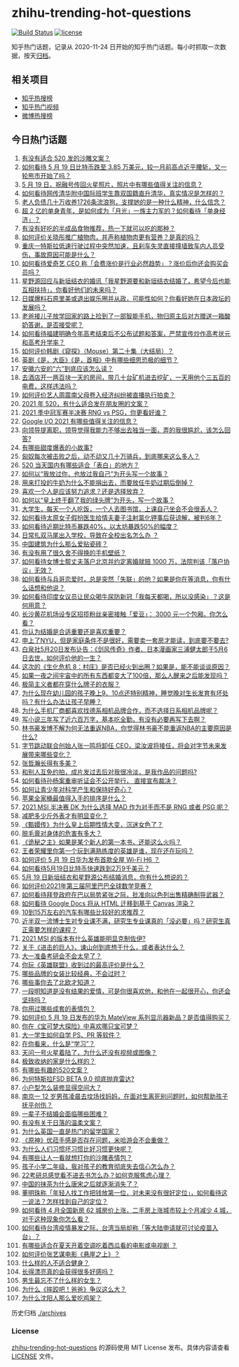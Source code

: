 # zhihu-trending-hot-questions

[![Build Status](https://github.com/justjavac/zhihu-trending-hot-questions/workflows/ci/badge.svg?branch=master)](https://github.com/justjavac/zhihu-trending-hot-questions/actions)
[![license](https://img.shields.io/github/license/justjavac/zhihu-trending-hot-questions)](https://github.com/justjavac/zhihu-trending-hot-questions/blob/master/LICENSE)

知乎热门话题，记录从 2020-11-24 日开始的知乎热门话题。每小时抓取一次数据，按天[归档](./archives)。

## 相关项目

- [知乎热搜榜](https://github.com/justjavac/zhihu-trending-top-search)
- [知乎热门视频](https://github.com/justjavac/zhihu-trending-hot-video)
- [微博热搜榜](https://github.com/justjavac/weibo-trending-hot-search)

## 今日热门话题

<!-- BEGIN -->
<!-- 最后更新时间 Thu May 20 2021 12:10:36 GMT+0800 (China Standard Time) -->

1. [有没有适合 520 发的沙雕文案？](https://www.zhihu.com/question/459974994)
2. [如何看待 5 月 19 日比特币跌至 3.85
   万美元，较一月前高点近乎腰斩，又一轮熊市开始了吗？](https://www.zhihu.com/question/460308534)
3. [5 月 19 日，祝融号传回火星照片，照片中有哪些值得关注的信息？](https://www.zhihu.com/question/460335836)
4. [如何看待网传清华附中国际班学生靠双国籍直升清华，真实情况是怎样的？](https://www.zhihu.com/question/460168268)
5. [老人负债几十万收养1726条流浪狗，支撑她的是一种什么精神，什么信念？](https://www.zhihu.com/question/460077629)
6. [超 2
   亿的单身青年，是如何成为「月光」一族主力军的？如何看待「单身经济」？](https://www.zhihu.com/question/459406857)
7. [有没有好吃的半成品食物推荐，热一下就可以吃的那种？](https://www.zhihu.com/question/448200772)
8. [如何评价关晓彤推广植物肉，并声称植物肉更有营养？是真的吗？](https://www.zhihu.com/question/460278107)
9. [重庆一特斯拉低速行驶过程中突然加速，且刹车失灵直接撞墙致车内人员受伤，事故原因可能是什么？](https://www.zhihu.com/question/460318919)
10. [如何看待爱奇艺 CEO
    称「会费涨价是行业必然趋势」？涨价后你还会购买会员吗？](https://www.zhihu.com/question/460286842)
11. [星野源回应与新垣结衣的婚讯「我星野源要和新垣结衣结婚了，希望今后也能互相扶持」，你看好他们的未来吗？](https://www.zhihu.com/question/460305511)
12. [日媒爆料石原里美或退出娱乐圈并从政，可能性如何？你看好她在日本政坛的发展吗？](https://www.zhihu.com/question/460302496)
13. [老爸接儿子放学回家的路上捡到了一部智能手机，物归原主后对方赠送一箱酸奶答谢，是否接受呢？](https://www.zhihu.com/question/459438665)
14. [如何看待福建明确今年高考结束后不公布试题和答案，严禁宣传炒作高考状元和高考升学率？](https://www.zhihu.com/question/460191650)
15. [如何评价韩剧《窥探》（Mouse）第二十集（大结局）？](https://www.zhihu.com/question/460208540)
16. [英剧《是，大臣》《是，首相》中有哪些细思恐极的细节？](https://www.zhihu.com/question/299260527)
17. [安徽六安的“六”到底应该怎么读？](https://www.zhihu.com/question/460251582)
18. [去酒店开一两百块一天的房间，带几十台矿机进去挖矿，一天用他个三五百的电费，这样违法吗？](https://www.zhihu.com/question/460015320)
19. [如何评价艺人周震南父母卷入经济纠纷被直播执行拍卖？](https://www.zhihu.com/question/460297936)
20. [2021 年 520，有什么适合发在朋友圈的文案？](https://www.zhihu.com/question/459045257)
21. [2021 季中冠军赛半决赛 RNG vs PSG，你更看好谁？](https://www.zhihu.com/question/460268580)
22. [Google I/O 2021 有哪些值得关注的信息？](https://www.zhihu.com/question/459572700)
23. [向领导提离职，领导觉得我能力不够出去独当一面，弄的我很尴尬，该怎么回答?](https://www.zhihu.com/question/452663695)
24. [有哪些甜度爆表的小故事?](https://www.zhihu.com/question/375026587)
25. [匈奴每次被击败之后，动不动又几十万骑兵，到底哪来这么多人？](https://www.zhihu.com/question/459734790)
26. [520 当天国内有哪些适合「表白」的地方？](https://www.zhihu.com/question/459935634)
27. [如何以“我放过你，也放过我自己”为开头写一个故事？](https://www.zhihu.com/question/450418421)
28. [用来打投的牛奶为什么不能捐出去，而要放任牛奶过期后倒掉？](https://www.zhihu.com/question/457869965)
29. [喜欢一个人是应该努力追求？还是选择放弃？](https://www.zhihu.com/question/459664603)
30. [如何以“皇上终于翻了我的绿头牌”为开头，写一个故事？](https://www.zhihu.com/question/444251691)
31. [大学生，每天一个人吃饭，一个人去图书馆，上课自己坐会不会很丢人？](https://www.zhihu.com/question/456048288)
32. [如何看待太原女子假扮医生给情夫妻子注射氯化钾事后获谅解，被判6年？](https://www.zhihu.com/question/460225330)
33. [如何看待近期比特币暴跌40%，以太坊暴跌50%的幅度？](https://www.zhihu.com/question/460358717)
34. [日常扎双马尾出入学校，导致在全校出名怎么办 ？](https://www.zhihu.com/question/296691549)
35. [中国建筑为什么那么爱贴瓷砖？](https://www.zhihu.com/question/21423128)
36. [有没有用了很久舍不得换的手机壁纸？](https://www.zhihu.com/question/305114445)
37. [如何看待女博士帮丈夫落户北京并约定离婚就赔 1000
    万，法院判该「落户协议」无效？](https://www.zhihu.com/question/460283594)
38. [如何看待与兵哥恋爱时，总是突然「失联」的他？如果是你在等消息，你有什么话想和他说？](https://www.zhihu.com/question/456674587)
39. [如何看待印度女议员让民众喝牛尿防新冠「我每天都喝，所以没感染」？这是何用意？](https://www.zhihu.com/question/460070125)
40. [长沙黄花机场设专区招揽粉丝亲密接触「爱豆」： 3000
    元一个包厢，你怎么看？](https://www.zhihu.com/question/459232379)
41. [你认为结婚是合适重要还是喜欢重要？](https://www.zhihu.com/question/454492946)
42. [申上了NYU，但是家庭条件不是很好，需要卖一套房才能读，到底要不要去?](https://www.zhihu.com/question/366070430)
43. [白泉社5月20日发布讣告：《剑风传奇》作者、日本漫画家三浦健太郎于5月6日去世，如何评价他的一生？](https://www.zhihu.com/question/460444593)
44. [这次的《生化危机
    8：村庄》是否已经火到出圈？如果是，能不能谈谈原因？](https://www.zhihu.com/question/458953377)
45. [如果一夜之间宇宙中的所有东西都变大了100倍，那么人醒来之后能发现吗？](https://www.zhihu.com/question/287131013)
46. [极简主义者都在穿什么牌子的衣服？](https://www.zhihu.com/question/439287256)
47. [为什么现在幼儿园的孩子晚上9、10点还特别精神，睡觉晚对生长发育有坏处吗？有什么办法让孩子早睡？](https://www.zhihu.com/question/459339958)
48. [为什么手机厂商都喜欢找德系相机品牌合作，而不选择日系相机品牌呢？](https://www.zhihu.com/question/459953910)
49. [写小说三年写了近六百万字，基本吃全勤，有没有必要再写下去啊？](https://www.zhihu.com/question/436659113)
50. [林书豪发博不解为何无法重返NBA，你觉得林书豪不能重返NBA的主要原因是什么?](https://www.zhihu.com/question/460240591)
51. [字节跳动联合创始人张一鸣将卸任
    CEO，梁汝波将接任，将会对字节未来发展带来哪些变化？](https://www.zhihu.com/question/460433898)
52. [张哲瀚长得有多美？](https://www.zhihu.com/question/459064765)
53. [和别人互免约拍，成片发过去后对我很冷淡，是我作品的问题吗?](https://www.zhihu.com/question/454019532)
54. [如何看待孙杨案重审听证会不公开举行， 直接宣布裁决？](https://www.zhihu.com/question/460075107)
55. [如何让青少年对科学产生和保持好奇心？](https://www.zhihu.com/question/459949897)
56. [苹果全家桶最值得入手的排序是什么？](https://www.zhihu.com/question/453146906)
57. [2021 MSI 半决赛 DK 为什么选择 MAD 作为对手而不是 RNG 或者 PSG
    呢？](https://www.zhihu.com/question/460223247)
58. [减肥多少斤外表才有明显变化？](https://www.zhihu.com/question/370480474)
59. [《甄嬛传》为什么皇上后期性情大变，沉迷女色了？](https://www.zhihu.com/question/459465312)
60. [脱毛膏对身体的危害有多大？](https://www.zhihu.com/question/21700375)
61. [《诡秘之主》如果是某个新人的第一本书，还能这么火吗？](https://www.zhihu.com/question/431797049)
62. [王者荣耀里你第一个玩到满熟练度的英雄是谁，现在还在玩吗？](https://www.zhihu.com/question/459741677)
63. [如何评价 5 月 19 日华为发布首款全屋 Wi-Fi H6 ？](https://www.zhihu.com/question/460306867)
64. [如何看待5月19日比特币快速跌到2万9千美元？](https://www.zhihu.com/question/460304119)
65. [5月 19 日新垣结衣和星野源公布结婚消息，你有什么想说的？](https://www.zhihu.com/question/460300576)
66. [如何评价2021年第三届阿里巴巴全球数学竞赛？](https://www.zhihu.com/question/459652793)
67. [如何看待拜登政府在巴以局势紧张之际，批准向以色列出售精确制导武器？](https://www.zhihu.com/question/460005223)
68. [如何看待 Google Docs 将从 HTML 迁移到基于 Canvas
    渲染？](https://www.zhihu.com/question/459251463)
69. [10到15万左右的汽车有哪些比较好的求推荐？](https://www.zhihu.com/question/265777506)
70. [近半双一流博士生对专业课不满，研究生专业课真的「没必要」吗？研究生真正需要怎样的课程？](https://www.zhihu.com/question/460069147)
71. [2021 MSI 的版本有什么英雄能明显克制佐伊?](https://www.zhihu.com/question/460053887)
72. [关于《进击的巨人》，谏山创到底想干什么，或者表达什么？](https://www.zhihu.com/question/453504802)
73. [大一准备考研会不会太早了？](https://www.zhihu.com/question/307998976)
74. [你玩《英雄联盟》收到过的最高评价是什么？](https://www.zhihu.com/question/423618604)
75. [哪些品牌的女装比较经典，不会过时？](https://www.zhihu.com/question/26497762)
76. [哪些事你去了北欧才知道？](https://www.zhihu.com/question/313042878)
77. [一段明知道是没有结果的爱情，可是你很喜欢他，和他在一起很开心，你还会坚持吗？](https://www.zhihu.com/question/455741920)
78. [你用过哪些成套的表情包？](https://www.zhihu.com/question/309075180)
79. [如何评价 5 月 19 日发布的华为 MateView
    系列显示器新品？是否值得购买？](https://www.zhihu.com/question/460301000)
80. [你在《宝可梦大探险》中喜欢哪只宝可梦？](https://www.zhihu.com/question/459179528)
81. [大一学生如何自学 PS、PR 等软件？](https://www.zhihu.com/question/350255171)
82. [在你看来，什么是“学习”？](https://www.zhihu.com/question/20190827)
83. [天问一号火星着陆了，为什么还没有视频或图像？](https://www.zhihu.com/question/459713285)
84. [极致收纳的家是什么样的？](https://www.zhihu.com/question/331434969)
85. [有哪些有趣的520文案？](https://www.zhihu.com/question/395903926)
86. [为何特斯拉FSD BETA 9.0 彻底抛弃雷达?](https://www.zhihu.com/question/455439504)
87. [小户型怎么装修显得空间大？](https://www.zhihu.com/question/451689301)
88. [南京一 12
    岁男孩凌晨去坟场找妈妈，在面对生离死别问题时，如何帮助孩子抚平创伤？](https://www.zhihu.com/question/460220425)
89. [一辈子不结婚会面临哪些困难？](https://www.zhihu.com/question/424799240)
90. [有没有关于日落的温柔文案？](https://www.zhihu.com/question/439010021)
91. [为什么英国一直是热门的留学国家？](https://www.zhihu.com/question/458885134)
92. [《原神》优菈手感是否存在问题，米哈游会不会重做？](https://www.zhihu.com/question/460163647)
93. [为什么人们习惯坏习惯比好习惯更快呢？](https://www.zhihu.com/question/457338579)
94. [有哪些让人一看就想打你的沙雕表情包？](https://www.zhihu.com/question/457477905)
95. [孩子小学二年级，我对孩子的教育彻底失去信心怎么办？](https://www.zhihu.com/question/431447269)
96. [22考研总感觉看不进去书怎么办？如何克服焦虑心理？](https://www.zhihu.com/question/460099479)
97. [中国的抹茶为什么唐宋之后就逐渐消失了？](https://www.zhihu.com/question/22132630)
98. [董明珠称「年轻人找工作把钱放第一位，对未来没有很好定位」，如何看待这一说法？怎样找到自己的定位？](https://www.zhihu.com/question/460116131)
99. [如何看待 4 月全国新房 62 城房价上涨，二手房上涨城市较上个月减少 4
    城，对于这种现象你怎么看？](https://www.zhihu.com/question/459959827)
100. [如何看待台湾疫情暴发之际，台湾当局却称「等大陆申请就可讨论疫苗入台」？](https://www.zhihu.com/question/460171280)
101. [有哪些适合在夏天开着空调吃着西瓜看的电影或电视剧 ？](https://www.zhihu.com/question/459399449)
102. [如何评价张艺谋电影《悬崖之上》？](https://www.zhihu.com/question/451738975)
103. [什么样的人不适合健身？](https://www.zhihu.com/question/459306994)
104. [长得漂亮真的会获得很多好感吗？](https://www.zhihu.com/question/447895641)
105. [男生最忘不了什么样的女生？](https://www.zhihu.com/question/320387789)
106. [为什么《摔跤吧！爸爸》争议这么大？](https://www.zhihu.com/question/59143980)
107. [为什么沈阳人那么爱吃鸡架？](https://www.zhihu.com/question/21313944)

<!-- END -->

历史归档 [./archives](./archives)

### License

[zhihu-trending-hot-questions](https://github.com/justjavac/zhihu-trending-hot-questions)
的源码使用 MIT License 发布。具体内容请查看 [LICENSE](./LICENSE) 文件。
